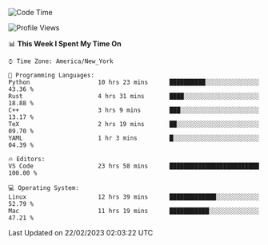 <!--START_SECTION:waka-->
![Code Time](http://img.shields.io/badge/Code%20Time-170%20hrs%2033%20mins-blue)

![Profile Views](http://img.shields.io/badge/Profile%20Views-6-blue)

📊 **This Week I Spent My Time On** 

```text
⌚︎ Time Zone: America/New_York

💬 Programming Languages: 
Python                   10 hrs 23 mins      ██████████░░░░░░░░░░░░░░░   43.36 % 
Rust                     4 hrs 31 mins       ████░░░░░░░░░░░░░░░░░░░░░   18.88 % 
C++                      3 hrs 9 mins        ███░░░░░░░░░░░░░░░░░░░░░░   13.17 % 
TeX                      2 hrs 19 mins       ██░░░░░░░░░░░░░░░░░░░░░░░   09.70 % 
YAML                     1 hr 3 mins         █░░░░░░░░░░░░░░░░░░░░░░░░   04.39 % 

🔥 Editors: 
VS Code                  23 hrs 58 mins      █████████████████████████   100.00 % 

💻 Operating System: 
Linux                    12 hrs 39 mins      █████████████░░░░░░░░░░░░   52.79 % 
Mac                      11 hrs 19 mins      ███████████░░░░░░░░░░░░░░   47.21 % 

```


 Last Updated on 22/02/2023 02:03:22 UTC
<!--END_SECTION:waka-->

